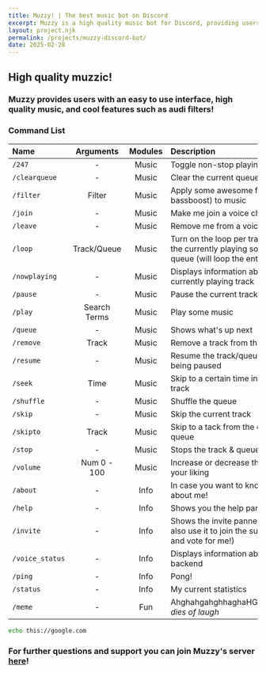 ```yaml
---
title: Muzzy! | The best music bot on Discord
excerpt: Muzzy is a high quality music bot for Discord, providing users with an easy to use interface and cool features such as audio filters.
layout: project.njk
permalink: /projects/muzzy-discord-bot/
date: 2025-02-28
---
```


## High quality muzzic!


### Muzzy provides users with an easy to use interface, high quality music, and cool features such as audi filters!

### Command List

| Name | Arguments | Modules | Description |
| :- | :-: | :-: | :- |
|`/247`| - | Music | Toggle non-stop playing |
|`/clearqueue`|-| Music |Clear the current queue|
|`/filter`|Filter| Music |Apply some awesome filters (like bassboost) to music|Music|
|`/join`|-| Music |Make me join a voice channel|
|`/leave`|-| Music |Remove me from a voice channel|
|`/loop`|Track/Queue| Music |Turn on the loop per track (will loop the currently playing song) or per queue (will loop the entire queue)|
|`/nowplaying`|-| Music |Displays information about the currently playing track|
|`/pause`|-| Music |Pause the current track|
|`/play`|Search Terms| Music |Play some music|
|`/queue`|-| Music |Shows what's up next|
|`/remove`|Track| Music |Remove a track from the queue|
|`/resume`|-| Music |Resume the track/queue after being paused|
|`/seek`|Time| Music |Skip to a certain time in the current track|
|`/shuffle`|-| Music |Shuffle the queue|
|`/skip`|-| Music |Skip the current track|
|`/skipto`|Track| Music |Skip to a tack from the current queue|
|`/stop`|-| Music |Stops the track & queue|
|`/volume`|Num 0 - 100| Music |Increase or decrease the volume to your liking|
|`/about`|-|Info|In case you want to know more about me!|
|`/help`|-|Info|Shows you the help panel|
|`/invite`|-|Info|Shows the invite pannel! (You can also use it to join the support server and vote for me!)|
|`/voice_status`|-|Info|Displays information about my backend|
|`/ping`|-|Info|Pong!|
|`/status`|-|Info|My current statistics|
|`/meme`|-|Fun|AhghahgahghhaghaHGhahgaaosd-*dies of laugh*|

```bash
echo this://google.com
```

### For further questions and support you can join Muzzy's server [here](https://discord.com/invite/cK2HH6Bmj5)!